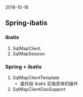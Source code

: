 2018-10-18

## Spring-ibatis

### ibatis
1. SqlMapClient
2. SqlMapSession

### Spring + ibatis
1. SqlMapClientTemplate
    - 委托给 ibatis 实施具体的操作
2. SqlMapClientDaoSupport